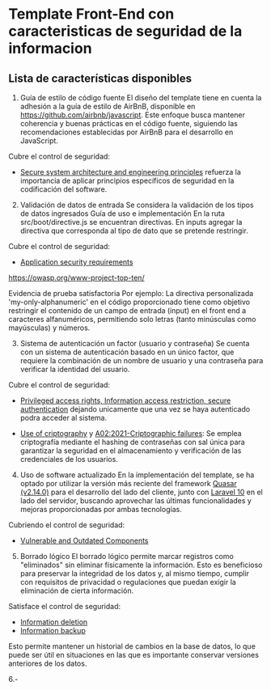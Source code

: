 
# Template Front-End con caracteristicas de seguridad de la informacion

## Lista de características disponibles

1. Guía de estilo de código fuente
El diseño del template tiene en cuenta la adhesión a la guía de estilo de AirBnB, disponible en https://github.com/airbnb/javascript. Este enfoque busca mantener coherencia y buenas prácticas en el código fuente, siguiendo las recomendaciones establecidas por AirBnB para el desarrollo en JavaScript.

Cubre el control de seguridad:
- [Secure system architecture and engineering principles](https://www.iso.org/standard/27001) refuerza la importancia de aplicar principios específicos de seguridad en la codificación del software.

2. Validación de datos de entrada
Se considera la validación de los tipos de datos ingresados
Guía de uso e implementación
En la ruta src/boot/directive.js se encuentran directivas. En inputs agregar la directiva que corresponda al tipo de dato que se pretende restringir.

Cubre el control de seguridad:
- [Application security requirements](https://www.iso.org/standard/27001) 

https://owasp.org/www-project-top-ten/

Evidencia de prueba satisfactoria
Por ejemplo: La directiva personalizada 'my-only-alphanumeric' en el código proporcionado tiene como objetivo restringir el contenido de un campo de entrada (input) en el front end a caracteres alfanuméricos, permitiendo solo letras (tanto minúsculas como mayúsculas) y números. 

3. Sistema de autenticación un factor (usuario y contraseña)
Se cuenta con un sistema de autenticación basado en un único factor, que requiere la combinación de un nombre de usuario y una contraseña para verificar la identidad del usuario.

Cubre el control de seguridad:
- [Privileged access rights, Information access restriction, secure authentication](https://www.iso.org/standard/27001) dejando unicamente que una vez se haya autenticado podra acceder al sistema.

- [Use of criptography](https://www.iso.org/standard/27001) y [A02:2021-Criptographic failures](https://owasp.org/www-project-top-ten/ ): Se emplea criptografía mediante el hashing de contraseñas con sal única para garantizar la seguridad en el almacenamiento y verificación de las credenciales de los usuarios.


4. Uso de software actualizado
En la implementación del template, se ha optado por utilizar la versión más reciente del framework [Quasar (v2.14.0)](https://quasar.dev/) para el desarrollo del lado del cliente, junto con [Laravel 10](https://laravel.com/docs/10.x) en el lado del servidor, buscando aprovechar las últimas funcionalidades y mejoras proporcionadas por ambas tecnologías.

Cubriendo el control de seguridad:
- [Vulnerable and Outdated Components]( https://owasp.org/Top10/A06_2021-Vulnerable_and_Outdated_Components/ )

5. Borrado lógico
El borrado lógico permite marcar registros como "eliminados" sin eliminar físicamente la información. Esto es beneficioso para preservar la integridad de los datos y, al mismo tiempo, cumplir con requisitos de privacidad o regulaciones que puedan exigir la eliminación de cierta información.

Satisface el control de seguridad:
- [Information deletion](https://www.iso.org/standard/27001)
- [Information backup](https://www.iso.org/standard/27001)

Esto permite mantener un historial de cambios en la base de datos, lo que puede ser útil en situaciones en las que es importante conservar versiones anteriores de los datos. 

6.-
